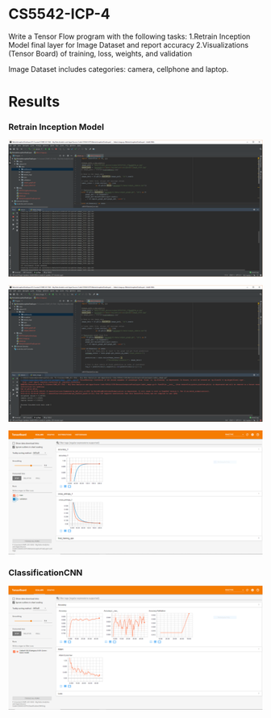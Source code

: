 # CS5542-ICP-4
Write a Tensor Flow program with the following tasks:
  1.Retrain Inception Model final layer for Image Dataset and report accuracy
  2.Visualizations (Tensor Board) of training, loss, weights, and validation

Image Dataset includes categories: camera, cellphone and laptop.

# Results
### Retrain Inception Model
![](https://github.com/anhnguyent93/CS5542/blob/master/images/ICP5_Teminal_Retrain%20Inception%20Model.PNG)

![](https://github.com/anhnguyent93/CS5542/blob/master/images/ICP5_Result_Retrain%20Inception%20Model.PNG)

![](https://github.com/anhnguyent93/CS5542/blob/master/images/ICP5_Tensorboard_Retrain%20Inception%20Model.PNG)

### ClassificationCNN

![](https://github.com/anhnguyent93/CS5542/blob/master/images/ICP5_Tensorboard_ClassificationCNN.PNG)
